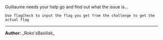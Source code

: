 Guillaume needs your help go and find out what the issue is...

`Use flagCheck to input the flag you get from the challenge to get the actual flag`

---
**Author:** \_Roko'sBasilisk\_
